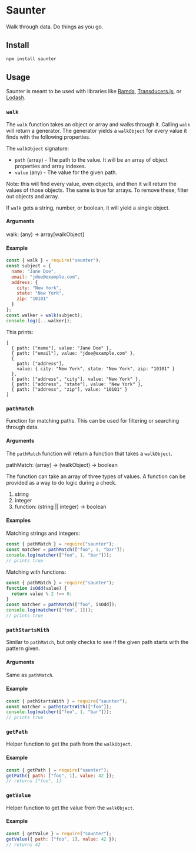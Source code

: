 # Saunter

Walk through data. Do things as you go.

## Install

```sh
npm install saunter
```

## Usage

Saunter is meant to be used with libraries like [Ramda](https://ramdajs.com/), [Transducers.js](https://github.com/cognitect-labs/transducers-js), or [Lodash](https://lodash.com/).

### `walk`

The `walk` function takes an object or array and walks through it. Calling `walk` will return a generator. The generator yields a `walkObject` for every value it finds with the following properties.

The `walkObject` signature:

- `path` (array) - The path to the value. It will be an array of object properties and array indexes.
- `value` (any) - The value for the given path.

Note: this will find every value, even objects, and then it will return the values of those objects. The same is true for arrays. To remove these, filter out objects and array.

If `walk` gets a string, number, or boolean, it will yield a single object.

#### Arguments

walk: (any) -> array[walkObject]

#### Example

```js
const { walk } = require("saunter");
const subject = {
  name: "Jane Doe",
  email: "jdoe@example.com",
  address: {
    city: "New York",
    state: "New York",
    zip: "10101"
  }
};
const walker = walk(subject);
console.log([...walker]);
```

This prints:

```
[
  { path: ["name"], value: "Jane Doe" },
  { path: ["email"], value: "jdoe@example.com" },
  {
    path: ["address"],
    value: { city: "New York", state: "New York", zip: "10101" }
  },
  { path: ["address", "city"], value: "New York" },
  { path: ["address", "state"], value: "New York" },
  { path: ["address", "zip"], value: "10101" }
]
```

### `pathMatch`

Function for matching paths. This can be used for filtering or searching through data.

#### Arguments

The `pathMatch` function will return a function that takes a `walkObject`.

pathMatch: (array) -> (walkObject) -> boolean

The function can take an array of three types of values. A function can be provided as a way to do logic during a check.

1. string
1. integer
1. function: (string || integer) -> boolean

#### Examples

Matching strings and integers:

```js
const { pathMatch } = require("saunter");
const matcher = pathMatch(["foo", 1, "bar"]);
console.log(matcher(["foo", 1, "bar"]));
// prints true
```

Matching with functions:

```js
const { pathMatch } = require("saunter");
function isOdd(value) {
  return value % 2 !== 0;
}
const matcher = pathMatch(["foo", isOdd]);
console.log(matcher(["foo", 1]));
// prints true
```

### `pathStartsWith`

Similar to `pathMatch`, but only checks to see if the given path starts with the pattern given.

#### Arguments

Same as `pathMatch`.

#### Example

```js
const { pathStartsWith } = require("saunter");
const matcher = pathStartsWith(["foo"]);
console.log(matcher(["foo", 1, "bar"]));
// prints true
```

### `getPath`

Helper function to get the path from the `walkObject`.

#### Example

```js
const { getPath } = require("saunter");
getPath({ path: ["foo", 1], value: 42 });
// returns ["foo", 1]
```

### `getValue`

Helper function to get the value from the `walkObject`.

#### Example

```js
const { getValue } = require("saunter");
getValue({ path: ["foo", 1], value: 42 });
// returns 42
```
